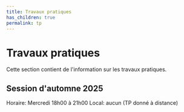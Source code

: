 ```yaml
---
title: Travaux pratiques
has_children: true
permalink: tp
---
```


# Travaux pratiques

Cette section contient de l'information sur les travaux pratiques.

## Session d'automne 2025

Horaire: Mercredi 18h00 à 21h00
Local:  aucun (TP donné à distance)